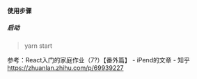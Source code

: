 
#### 使用步骤
##### 启动
> yarn start

参考：React入门的家庭作业（7?）【番外篇】 - iPend的文章 - 知乎
https://zhuanlan.zhihu.com/p/69939227
